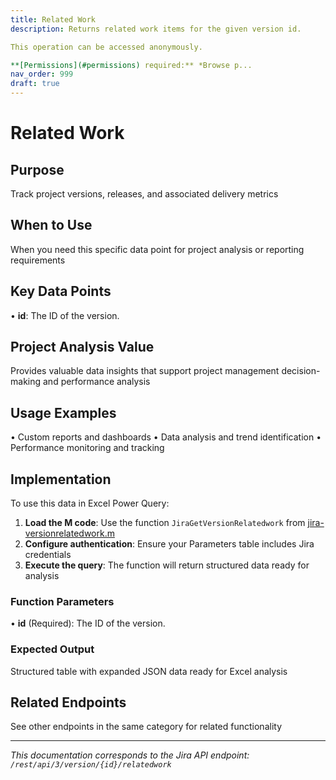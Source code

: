 ```yaml
---
title: Related Work
description: Returns related work items for the given version id.

This operation can be accessed anonymously.

**[Permissions](#permissions) required:** *Browse p...
nav_order: 999
draft: true
---
```


# Related Work

## Purpose
Track project versions, releases, and associated delivery metrics

## When to Use
When you need this specific data point for project analysis or reporting requirements

## Key Data Points
• **id**: The ID of the version.

## Project Analysis Value
Provides valuable data insights that support project management decision-making and performance analysis

## Usage Examples
• Custom reports and dashboards
• Data analysis and trend identification
• Performance monitoring and tracking

## Implementation
To use this data in Excel Power Query:

1. **Load the M code**: Use the function `JiraGetVersionRelatedwork` from [jira-versionrelatedwork.m](../assets/jira-versionrelatedwork.m)
2. **Configure authentication**: Ensure your Parameters table includes Jira credentials
3. **Execute the query**: The function will return structured data ready for analysis

### Function Parameters
• **id** (Required): The ID of the version.

### Expected Output
Structured table with expanded JSON data ready for Excel analysis

## Related Endpoints
See other endpoints in the same category for related functionality

---
*This documentation corresponds to the Jira API endpoint: `/rest/api/3/version/{id}/relatedwork`*

